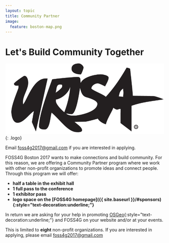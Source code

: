 ```yaml
---
layout: topic
title: Community Partner
image:
  feature: boston-map.png
---
```


# Let's Build Community Together

![URISA Logo](../images/partner_urisa_web.png){: .logo}

Email <a style="text-decoration:underline;" href="mailto:foss4g2017@gmail.com">foss4g2017@gmail.com</a> if you are interested in applying.

FOSS4G Boston 2017 wants to make connections and build community. For this reason, we are offering a Community Partner program where we work with other non-profit organizations to promote ideas and connect people. Through this program we will offer:

- **half a table in the exhibit hall**
- **1 full pass to the conference**
- **1 exhibitor pass**
- **logo space on the [FOSS4G homepage]({{ site.baseurl }}/#sponsors){:style="text-decoration:underline;"}**

 In return we are asking for your help in promoting [OSGeo](../about/#about-osgeo){:style="text-decoration:underline;"} and FOSS4G on your website and/or at your events.

This is limited to **eight** non-profit organizations. If you are interested in applying, please email <a style="text-decoration:underline;" href="mailto:foss4g2017@gmail.com">foss4g2017@gmail.com</a>
